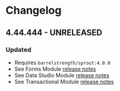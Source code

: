 # Changelog

## 4.44.444 - UNRELEASED

### Updated

- Requires `barrelstrength/sprout:4.0.0`
- See Forms Module [release notes]([PERMALINK])
- See Data Studio Module [release notes]([PERMALINK])
- See Transactional Module [release notes]([PERMALINK])

